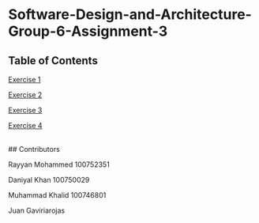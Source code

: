 # Software-Design-and-Architecture-Group-6-Assignment-3
## Table of Contents
[Exercise 1](https://github.com/Rayyan1023/Software-Design-and-Architecture-Group-6-Assignment-3/tree/main/Exercise%201/src)

[Exercise 2](https://github.com/Rayyan1023/Software-Design-and-Architecture-Group-6-Assignment-3/tree/main/Exercise%202/src)

[Exercise 3](https://github.com/Rayyan1023/Software-Design-and-Architecture-Group-6-Assignment-3/tree/main/Exercise%203/src)

[Exercise 4](https://github.com/Rayyan1023/Software-Design-and-Architecture-Group-6-Assignment-3/blob/main/Exercise%204.md)

<br>
## Contributors

Rayyan Mohammed 100752351

Daniyal Khan 100750029

Muhammad Khalid 100746801

Juan Gaviriarojas
